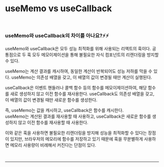 # useMemo vs useCallback

<br/>

### useMemo와 useCallback의 차이를 아나요?⚡️⚡️

useMemo와 useCallback은 모두 성능 최적화를 위해 사용되는 리액트의 훅이다.
공통점으로 두 훅 모두 메모이제이션을 통해 불필요한 자식 컴포넌트의 리렌더링을 방지할 수 있다.

useMemo는 계산 결과를 캐시하여, 동일한 계산이 반복되어도 성능 저하를 막을 수 있다. useMemo는 의존성 배열을 갖고, 이 배열의 값이 변경될 때만 계산이 실행된다.

useCallback은 이벤트 핸들러나 콜백 함수 등의 함수를 메모이제이션하여, 해당 함수를 새로 생성하지 않고 이전 함수를 재사용한다. useCallback도 의존성 배열을 갖고, 이 배열의 값이 변경될 때만 새로운 함수를 생성한다.

즉, useMemo는 값을 캐시하고, useCallback은 함수를 캐시한다.  
useMemo는 계산된 결과를 재사용할 때 사용하고, useCallback은 새로운 함수를 생성하지 않고 이전 함수를 재사용할 때 사용한다.

이와 같은 훅을 사용하면 불필요한 리렌더링을 방지해 성능을 최적화할 수 있다는 장점이 있지만, 브라우저의 메모리에 함수를 저장하고 있기 때문에 훅을 무분별하게 사용하면 메모리 사용량이 비례해서 커진다는 단점이 있다.

<br/>

---
